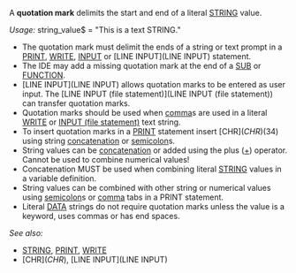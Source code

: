 A **quotation mark** delimits the start and end of a literal [STRING](STRING) value. 


*Usage:* string_value$ = "This is a text STRING."


* The quotation mark must delimit the ends of a string or text prompt in a [PRINT](PRINT), [WRITE](WRITE), [INPUT](INPUT) or [LINE INPUT](LINE INPUT) statement. 
* The IDE may add  a missing quotation mark at the end of a [SUB](SUB) or [FUNCTION](FUNCTION). 
* [LINE INPUT](LINE INPUT) allows quotation marks to be entered as user input. The [LINE INPUT (file statement)](LINE INPUT (file statement)) can transfer quotation marks.
* Quotation marks should be used when [comma](comma)s are used in a literal [WRITE](WRITE) or [INPUT (file statement)](INPUT (file statement)) text string. 
* To insert quotation marks in a [PRINT](PRINT) statement insert [CHR$](CHR$)(34) using string [concatenation](concatenation) or [semicolon](semicolon)s.
* String values can be [concatenation](concatenation) or added using the plus ([+](+)) operator. Cannot be used to combine numerical values!
* Concatenation MUST be used when combining literal [STRING](STRING) values in a variable definition.
* String values can be combined with other string or numerical values using [semicolon](semicolon)s or [comma](comma) tabs in a PRINT statement.
* Literal [DATA](DATA) strings do not require quotation marks unless the value is a keyword, uses commas or has end spaces.


*See also:*

* [STRING](STRING), [PRINT](PRINT), [WRITE](WRITE)
* [CHR$](CHR$), [LINE INPUT](LINE INPUT)




